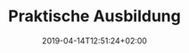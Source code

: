 ---
title: "Praktische Ausbildung"
date: 2019-04-14T12:51:24+02:00
draft: false
weight: 3
image: /img/news/test.jpg
description: >
  Noch während der Theorieausbildung heben Sie zum ersten Mal mit
  Ihrer Fluglehrerin oder Ihrem Fluglehrer ab. In der Luft trainieren
  Sie verschiedene Flugmanöver und lernen Ihr Flugzeug kennen. Sie
  steuern das Flugzeug ab der ersten Minute selber. Zu jeder Flugstunde
  gehören ein ausführliches Flugbriefing und -debriefing.
---